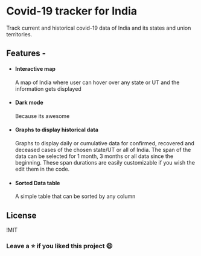 # Covid-19 tracker for India

Track current and historical covid-19 data of India and its states and union territories.

## Features -

- #### Interactive map

  A map of India where user can hover over any state or UT and the information gets displayed

- #### Dark mode

  Because its awesome

- #### Graphs to display historical data

  Graphs to display daily or cumulative data for confirmed, recovered and deceased cases of the chosen state/UT or all of India. The span of the data can be selected for 1 month, 3 months or all data since the beginning. These span durations are easily customizable if you wish the edit them in the code.

- #### Sorted Data table
  A simple table that can be sorted by any column


## License
 !MIT

### Leave a ⭐️ if you liked this project 😄

